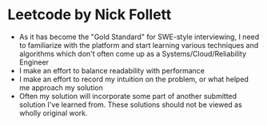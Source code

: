 # Leetcode by Nick Follett
- As it has become the "Gold Standard" for SWE-style interviewing, I need to familiarize with the platform and start learning various techniques and algorithms which don't often come up as a Systems/Cloud/Reliability Engineer
- I make an effort to balance readability with performance
- I make an effort to record my intuition on the problem, or what helped me approach my solution
- Often my solution will incorporate some part of another submitted solution I've learned from. These solutions should not be viewed as wholly original work.
